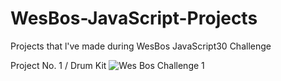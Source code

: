 # WesBos-JavaScript-Projects
Projects that l've made during WesBos JavaScript30 Challenge

Project No. 1 / Drum Kit
![Wes Bos Challenge 1](https://user-images.githubusercontent.com/82604103/124447684-481cbb80-dd8a-11eb-9ae9-a2559e07b10f.png)
